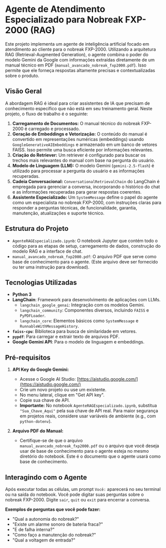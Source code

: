 # Agente de Atendimento Especializado para Nobreak FXP-2000 (RAG)

Este projeto implementa um agente de inteligência artificial focado em atendimento ao cliente para o nobreak FXP-2000. Utilizando a arquitetura RAG (Retrieval-Augmented Generation), o agente combina o poder do modelo Gemini da Google com informações extraídas diretamente de um manual técnico em PDF (`manual_avancado_nobreak_fxp2000.pdf`). Isso permite que ele forneça respostas altamente precisas e contextualizadas sobre o produto.

## Visão Geral

A abordagem RAG é ideal para criar assistentes de IA que precisam de conhecimento específico que não está em seu treinamento geral. Neste projeto, o fluxo de trabalho é o seguinte:
1.  **Carregamento de Documentos:** O manual técnico do nobreak FXP-2000 é carregado e processado.
2.  **Geração de Embeddings e Vetorização:** O conteúdo do manual é convertido em representações numéricas (embeddings) usando `GoogleGenerativeAIEmbeddings` e armazenado em um banco de vetores FAISS. Isso permite uma busca eficiente por informações relevantes.
3.  **Criação do Retriever:** Um retriever é configurado para buscar os trechos mais relevantes do manual com base na pergunta do usuário.
4.  **Modelo de Linguagem (LLM):** O modelo Gemini (`gemini-2.5-flash`) é utilizado para processar a pergunta do usuário e as informações recuperadas.
5.  **Cadeia Conversacional:** `ConversationalRetrievalChain` do LangChain é empregada para gerenciar a conversa, incorporando o histórico do chat e as informações recuperadas para gerar respostas coerentes.
6.  **Assistente Especializado:** Um `SystemMessage` define o papel do agente como um especialista no nobreak FXP-2000, com instruções claras para responder a perguntas técnicas, de funcionalidade, garantia, manutenção, atualizações e suporte técnico.

## Estrutura do Projeto

* `AgenteRAGEspecializado.ipynb`: O notebook Jupyter que contém todo o código para as etapas de setup, carregamento de dados, construção do modelo RAG e a interface de chat.
* `manual_avancado_nobreak_fxp2000.pdf`: O arquivo PDF que serve como base de conhecimento para o agente. (Este arquivo deve ser fornecido ou ter uma instrução para download).

## Tecnologias Utilizadas

* **Python 3**
* **LangChain**: Framework para desenvolvimento de aplicações com LLMs.
    * `langchain_google_genai`: Integração com os modelos Gemini.
    * `langchain_community`: Componentes diversos, incluindo `FAISS` e `PyPDFLoader`.
    * `langchain_core`: Elementos básicos como `SystemMessage` e `RunnableWithMessageHistory`.
* **`faiss-cpu`**: Biblioteca para busca de similaridade em vetores.
* **`pypdf`**: Para carregar e extrair texto de arquivos PDF.
* **Google Gemini API**: Para o modelo de linguagem e embeddings.

## Pré-requisitos

1.  **API Key do Google Gemini:**
    * Acesse o Google AI Studio: [https://aistudio.google.com/](https://aistudio.google.com/)
    * Crie um novo projeto ou use um existente.
    * No menu lateral, clique em "Get API key".
    * Copie sua chave de API.
    * **Importante:** No notebook `AgenteRAGEspecializado.ipynb`, substitua `"Sua_Chave_Aqui"` pela sua chave de API real. Para maior segurança em projetos reais, considere usar variáveis de ambiente (e.g., com `python-dotenv`).

2.  **Arquivo PDF do Manual:**
    * Certifique-se de que o arquivo `manual_avancado_nobreak_fxp2000.pdf` ou o arquivo que você deseja usar de base de conhecimento para o agente esteja no mesmo diretório do notebook. Este é o documento que o agente usará como base de conhecimento.

## Interagindo com o Agente

Após executar todas as células, um prompt `Você:` aparecerá no seu terminal ou na saída do notebook. Você pode digitar suas perguntas sobre o nobreak FXP-2000. Digite `sair`, `quit` ou `exit` para encerrar a conversa.

**Exemplos de perguntas que você pode fazer:**
* "Qual a autonomia do nobreak?"
* "Existe um alarme sonoro de bateria fraca?"
* "E de falha interna?"
* "Como faço a manutenção do nobreak?"
* "Qual a voltagem de entrada?"
